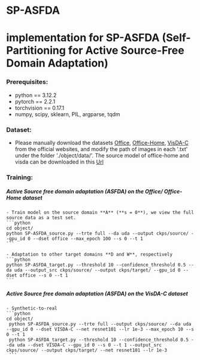 # SP-ASFDA
# implementation for **SP-ASFDA (Self-Partitioning for Active Source-Free Domain Adaptation)**
 
### Prerequisites:
- python == 3.12.2
- pytorch == 2.2.1
- torchvision == 0.17.1
- numpy, scipy, sklearn, PIL, argparse, tqdm

### Dataset:

- Please manually download the datasets [Office](https://drive.google.com/file/d/0B4IapRTv9pJ1WGZVd1VDMmhwdlE/view), [Office-Home](https://drive.google.com/file/d/0B81rNlvomiwed0V1YUxQdC1uOTg/view), [VisDA-C](https://github.com/VisionLearningGroup/taskcv-2017-public/tree/master/classification) from the official websites, and modify the path of images in each '.txt' under the folder './object/data/'. The source model of office-home and visda can be downloaded in this [Url](https://drive.google.com/drive/folders/1eiJtky4seNApOSYJiGrDywfJbCBp_3sb)


### Training:
	
##### Active Source free domain adaptation (ASFDA) on the Office/ Office-Home dataset
	- Train model on the source domain **A** (**s = 0**), we view the full source data as a test set.
    ```python
    cd object/
    python SP-ASFDA_source.py --trte full --da uda --output ckps/source/ --gpu_id 0 --dset office --max_epoch 100 --s 0 --t 1
    ```
	
	- Adaptation to other target domains **D and W**, respectively
    ```python
    python SP-ASFDA_target.py --threshold 10 --confidence_threshold 0.5 --da uda --output_src ckps/source/ --output ckps/target/ --gpu_id 0 --dset office --s 0 --t 1  
    ```
   
##### Active Source free domain adaptation (ASFDA) on the VisDA-C dataset
	- Synthetic-to-real 
    ```python
    cd object/
	 python SP-ASFDA_source.py --trte full --output ckps/source/ --da uda --gpu_id 0 --dset VISDA-C --net resnet101 --lr 1e-3 --max_epoch 10 --s 0 --t 1
	 python SP-ASFDA_target.py --threshold 10 --confidence_threshold 0.5 --da uda --dset VISDA-C --gpu_id 0 --s 0 --t 1 --output_src ckps/source/ --output ckps/target/ --net resnet101 --lr 1e-3
	 ```
	
